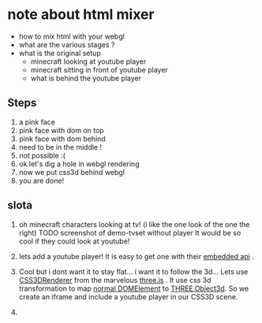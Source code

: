 note about html mixer
=====================
* how to mix html with your webgl
* what are the various stages ?
* what is the original setup
  * minecraft looking at youtube player
  * minecraft sitting in front of youtube player
  * what is behind the youtube player

## Steps
1. a pink face
2. pink face with dom on top
3. pink face with dom behind
4. need to be in the middle !
5. not possible :(
6. ok let's dig a hole in webgl rendering
7. now we put css3d behind webgl
8. you are done!

## slota
1. oh minecraft characters looking at tv! 
(i like the one look of the one the right)
TODO screenshot of demo-tvset without player
It would be so cool if they could look at youtube!

2. lets add a youtube player!
It is easy to get one with their 
[embedded api](https://developers.google.com/youtube/player_parameters)
. 

3. Cool but i dont want it to stay flat... i want it to
follow the 3d... Lets use 
[CSS3DRenderer](https://github.com/mrdoob/three.js)
from the marvelous
[three.js](http://example.com)
. It use css 3d transformation to map 
[normal DOMElement](https://developer.mozilla.org/en/docs/DOM/element)
to
[THREE.Object3d](https://github.com/mrdoob/three.js/blob/master/src/core/Object3D.js).
So we create an iframe and include a youtube player in our CSS3D scene.

4.

